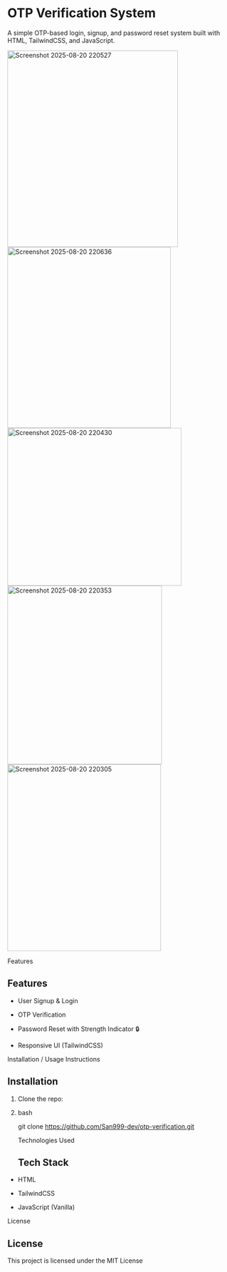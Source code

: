 # OTP Verification System 

A simple OTP-based login, signup, and password reset system built with HTML, TailwindCSS, and JavaScript.  



<img width="383" height="441" alt="Screenshot 2025-08-20 220527" src="https://github.com/user-attachments/assets/5a26fbdc-fa56-4bf3-b627-2edca6033843" />

<img width="367" height="406" alt="Screenshot 2025-08-20 220636" src="https://github.com/user-attachments/assets/c53052be-6319-48a3-9683-b6b5b108378f" />


<img width="391" height="354" alt="Screenshot 2025-08-20 220430" src="https://github.com/user-attachments/assets/0d91edc6-11f7-4413-bed7-14c04225be7a" />


<img width="347" height="401" alt="Screenshot 2025-08-20 220353" src="https://github.com/user-attachments/assets/bb521afc-9d7f-462f-aebc-03dd8c55d43f" />


<img width="345" height="419" alt="Screenshot 2025-08-20 220305" src="https://github.com/user-attachments/assets/cb8f4c9b-1d8c-4cd6-85d1-5c46b9d0bd14" />

Features
## Features
- User Signup & Login
  
- OTP Verification
  
- Password Reset with Strength Indicator 🔒
  
- Responsive UI (TailwindCSS)


Installation / Usage Instructions

## Installation
1. Clone the repo:
2. 
   bash
   
   git clone https://github.com/San999-dev/otp-verification.git

   Technologies Used
   ## Tech Stack
   
- HTML
 
- TailwindCSS
  
- JavaScript (Vanilla)

License

## License

This project is licensed under the MIT License

